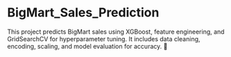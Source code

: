 # BigMart_Sales_Prediction
This project predicts BigMart sales using XGBoost, feature engineering, and GridSearchCV for hyperparameter tuning. It includes data cleaning, encoding, scaling, and model evaluation for accuracy. 🚀
